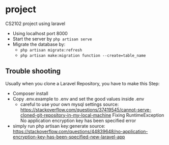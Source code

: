 # project
CS2102 project using laravel
* Using localhost port 8000
* Start the server by `php artisan serve`
* Migrate the database by:
  * `php artisan migrate:refresh`
  * `php artisan make:migration function --create=table_name`
## Trouble shooting
Usually when you clone a Laravel Repository, you have to make this Step:
- Composer install
- Copy .env.example to .env and set the good values inside .env
  * careful to use your own mysql settings
source: https://stackoverflow.com/questions/37419545/cannot-serve-cloned-git-repository-in-my-local-machine
Fixing RuntimeException No application encryption key has been specified error
- simply run php artisan key:generate
source: https://stackoverflow.com/questions/44839648/no-application-encryption-key-has-been-specified-new-laravel-app
